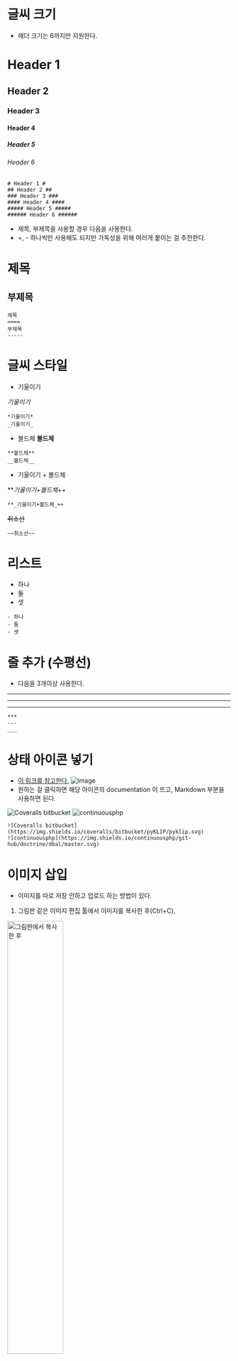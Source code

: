 # 글씨 크기
- 헤더 크기는 6까지만 지원한다.
# Header 1 #
## Header 2 ##
### Header 3 ###
#### Header 4 ####
##### Header 5 #####
###### Header 6 ######
```
# Header 1 #
## Header 2 ##
### Header 3 ###
#### Header 4 ####
##### Header 5 #####
###### Header 6 ######
```
- 제목, 부제목을 사용할 경우 다음을 사용한다.
- =, - 하나씩만 사용해도 되지만 가독성을 위해 여러개 붙이는 걸 추천한다.

제목
=
부제목
-
```
제목
====
부제목
-----
```
# 글씨 스타일

- 기울이기

*기울이기*
```
*기울이기*
_기울이기_
```

- 볼드체
**볼드체**
```
**볼드체**
__볼드체__
```

- 기울이기 + 볼드체

**_기울이기+볼드체_++
```
**_기울이기+볼드체_++
```


~~취소선~~
```
~~취소선~~
```


# 리스트
- 하나
- 둘
- 셋
```
- 하나
- 둘
- 셋
```

# 줄 추가 (수평선)
- 다음을 3개이상 사용한다.

***
---
___
```
***
---
___
```

# 상태 아이콘 넣기
- [이 링크를 참고한다.](https://shields.io/)
![image](https://user-images.githubusercontent.com/12723983/40457622-8705b34e-5f32-11e8-8f25-79c787021c8e.png)
- 원하는 걸 클릭하면 해당 아이콘의 documentation 이 뜨고, Markdown 부분을 사용하면 된다.

![Coveralls bitbucket](https://img.shields.io/coveralls/bitbucket/pyKLIP/pyklip.svg)
![continuousphp](https://img.shields.io/continuousphp/git-hub/doctrine/dbal/master.svg)

```
![Coveralls bitbucket](https://img.shields.io/coveralls/bitbucket/pyKLIP/pyklip.svg)
![continuousphp](https://img.shields.io/continuousphp/git-hub/doctrine/dbal/master.svg)
```

# 이미지 삽입
- 이미지를 따로 저장 안하고 업로드 하는 방법이 있다.
1) 그림판 같은 이미지 편집 툴에서 이미지를 복사한 후(Ctrl+C),
<img src="https://user-images.githubusercontent.com/12723983/40458307-4e684246-5f36-11e8-9b60-9212a525ad52.png" alt="그림판에서 복사한 후" width="50%">

2) github issue 창으로 가서 새 issue 를 클릭하고 Write 부분에 이미지를 붙여넣는다(Ctrl+V). 그럼 다음과 같이 url 이 생기는데
<img src="https://user-images.githubusercontent.com/12723983/40457693-d417b07e-5f32-11e8-8931-bb91955f6c63.png" alt="issue write 에서 붙여넣기" width="50%">

3) 이걸 다음처럼 github 문서에서 사용하면 된다.
![해피](https://user-images.githubusercontent.com/12723983/40457831-aa587132-5f33-11e8-94e9-7e0b487e5259.png)

```
![해피](https://user-images.githubusercontent.com/12723983/40457831-aa587132-5f33-11e8-94e9-7e0b487e5259.png)
```

# 이미지 사이즈 조절
- jekyll 테마를 쓰는 사람과 github 자체만으로 사용하는 사람의 스타일 지정 방법이 다르다.
- 테마를 쓴다면 style 태그를 지정해주면 된다. 
```![해피](https://user-images.githubusercontent.com/12723983/40457831-aa587132-5f33-11e8-94e9-7e0b487e5259.png){:width=100 height=100}```
- 하지만, github 자체에서 이미지 사이즈를 지정해주고 싶다면 html 태그를 사용해서 width, height 를 지정해줘야 한다.
```<img src="경로" alt="설명" width="사이즈" height="사이즈">```
- width, height 를 지정해줄 수 있는데 px, % 둘다 상관없다.
- 숫자 뒤에 px 을 안 붙이면 자동 px 이 된다.
<img src="https://user-images.githubusercontent.com/12723983/40457831-aa587132-5f33-11e8-94e9-7e0b487e5259.png" alt="issue write 에서 붙여넣기" width="50%">

```
<img src="https://user-images.githubusercontent.com/12723983/40457831-aa587132-5f33-11e8-94e9-7e0b487e5259.png" alt="issue write 에서 붙여넣기" width="50%">
```

# 이미지 정렬
- html 태그의 align 속성으로 왼쪽, 가운데, 오른쪽 정렬을 할 수 있다.
- 가운데 정렬은 p 로 감싸주고 p 태그에 align 을 넣어준다.

`left` 정렬
<img align="left" src="https://user-images.githubusercontent.com/12723983/40458597-c2edd968-5f37-11e8-854d-9b4740747e1f.png" alt="왼쪽 정렬" width="100">

```
<img align="left" src="https://user-images.githubusercontent.com/12723983/40458597-c2edd968-5f37-11e8-854d-9b4740747e1f.png" alt="왼쪽 정렬" width="100">
```

---

`center` 정렬

<p align="center">
<img src="https://user-images.githubusercontent.com/12723983/40458597-c2edd968-5f37-11e8-854d-9b4740747e1f.png" alt="중간 정렬" width="100">
</p>

```
<p align="center">
<img src="https://user-images.githubusercontent.com/12723983/40458597-c2edd968-5f37-11e8-854d-9b4740747e1f.png" alt="중간 정렬" width="100">
</p>
```

---

`right` 정렬

<img align="right" src="https://user-images.githubusercontent.com/12723983/40458597-c2edd968-5f37-11e8-854d-9b4740747e1f.png" alt="오른쪽 정렬" width="100">

```
<img align="right" src="https://user-images.githubusercontent.com/12723983/40458597-c2edd968-5f37-11e8-854d-9b4740747e1f.png" alt="오른쪽 정렬" width="100">
```
